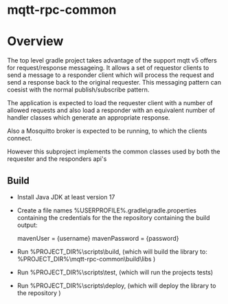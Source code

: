 # mqtt-rpc-common

# Overview

The top level gradle project takes advantage of the support mqtt v5 offers for request/response messageing. It allows a set of requestor clients to send a message to a responder client which will process the request and send a response back to the original requester. This messaging pattern can coesist with the normal publish/subscribe pattern.  

The application is expected to load the requester client with a number of allowed requests and also load a responder with an equivalent number of handler classes which generate an appropriate response. 

Also a Mosquitto broker is expected to be running, to which the clients connect.

However this subproject implements the common classes used by both the requester and the responders api's



## Build

 - Install Java JDK at least version 17

 - Create a file names %USERPROFILE%\.gradle\gradle.properties containing the credentials for the the repository containing the build output:
 
    mavenUser = {username}
    mavenPassword = {password}
     

 - Run %PROJECT_DIR%\scripts\build, (which will build the library to:  %PROJECT_DIR%\\mqtt-rpc-common\build\libs )
 - Run %PROJECT_DIR%\scripts\test, (which will run the projects tests)
 - Run %PROJECT_DIR%\scripts\deploy, (which will deploy the library to the repository )

